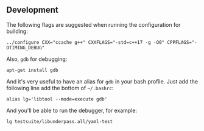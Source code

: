 ## Development

The following flags are suggested when running the configuration for building:

`../configure CXX="ccache g++" CXXFLAGS="-std=c++17 -g -O0" CPPFLAGS="-DTIMING_DEBUG"`

Also, `gdb` for debugging:

`apt-get install gdb`

And it's very useful to have an alias for `gdb` in your bash profile.
Just add the following line add the bottom of `~/.bashrc`:


`alias lg='libtool --mode=execute gdb'`

And you'll be able to run the debugger, for example:

`lg testsuite/libunderpass.all/yaml-test`

